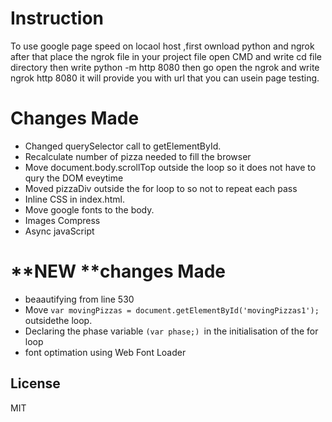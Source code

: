 # Instruction 
To use google page speed on locaol host ,first ownload python and ngrok 
after that place the ngrok file in your project file open CMD and 
write cd file directory then write python -m http 8080 then go 
open the ngrok and write ngrok http 8080 
it will provide you with url that you can usein page testing.

# Changes Made

  - Changed querySelector call to getElementById.
  - Recalculate number of pizza needed to fill the browser 
  - Move  document.body.scrollTop outside the loop so it does not have to qury the DOM eveytime
  - Moved pizzaDiv outside the for loop to so not to repeat each pass
  - Inline CSS in index.html.
  - Move google fonts to the body.
  - Images Compress
  - Async javaScript
  
# **NEW **changes Made
- beaautifying from line 530
- Move `var movingPizzas = document.getElementById('movingPizzas1');` outsidethe loop.
- Declaring the phase variable  `(var phase;) `in the initialisation of the for loop
- font optimation using Web Font Loader 



License
----

MIT




 